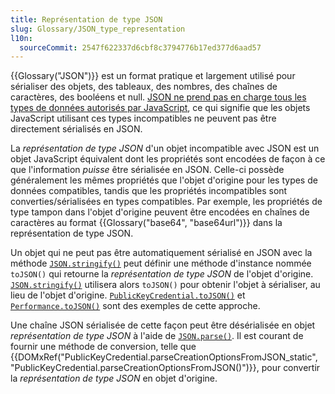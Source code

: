 ```yaml
---
title: Représentation de type JSON
slug: Glossary/JSON_type_representation
l10n:
  sourceCommit: 2547f622337d6cbf8c3794776b17ed377d6aad57
---
```


{{Glossary("JSON")}} est un format pratique et largement utilisé pour sérialiser des objets, des tableaux, des nombres, des chaînes de caractères, des booléens et null.
[JSON ne prend pas en charge tous les types de données autorisés par JavaScript](/fr/docs/Web/JavaScript/Reference/Global_Objects/JSON#différences_entres_javascript_et_json), ce qui signifie que les objets JavaScript utilisant ces types incompatibles ne peuvent pas être directement sérialisés en JSON.

La _représentation de type JSON_ d'un objet incompatible avec JSON est un objet JavaScript équivalent dont les propriétés sont encodées de façon à ce que l'information _puisse_ être sérialisée en JSON.
Celle-ci possède généralement les mêmes propriétés que l'objet d'origine pour les types de données compatibles, tandis que les propriétés incompatibles sont converties/sérialisées en types compatibles.
Par exemple, les propriétés de type tampon dans l'objet d'origine peuvent être encodées en chaînes de caractères au format {{Glossary("base64", "base64url")}} dans la représentation de type JSON.

Un objet qui ne peut pas être automatiquement sérialisé en JSON avec la méthode [`JSON.stringify()`](/fr/docs/Web/JavaScript/Reference/Global_Objects/JSON/stringify) peut définir une méthode d'instance nommée `toJSON()` qui retourne la _représentation de type JSON_ de l'objet d'origine.
[`JSON.stringify()`](/fr/docs/Web/JavaScript/Reference/Global_Objects/JSON/stringify) utilisera alors `toJSON()` pour obtenir l'objet à sérialiser, au lieu de l'objet d'origine.
[`PublicKeyCredential.toJSON()`](/fr/docs/Web/API/PublicKeyCredential/toJSON) et [`Performance.toJSON()`](/fr/docs/Web/API/Performance/toJSON) sont des exemples de cette approche.

Une chaîne JSON sérialisée de cette façon peut être désérialisée en objet _représentation de type JSON_ à l'aide de [`JSON.parse()`](/fr/docs/Web/JavaScript/Reference/Global_Objects/JSON/parse).
Il est courant de fournir une méthode de conversion, telle que {{DOMxRef("PublicKeyCredential.parseCreationOptionsFromJSON_static", "PublicKeyCredential.parseCreationOptionsFromJSON()")}}, pour convertir la _représentation de type JSON_ en objet d'origine.
